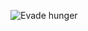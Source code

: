 ![Evade hunger](https://user-images.githubusercontent.com/75977813/211202924-e5d0a7d1-0bd2-4333-843a-5b5d44f0f973.png)
